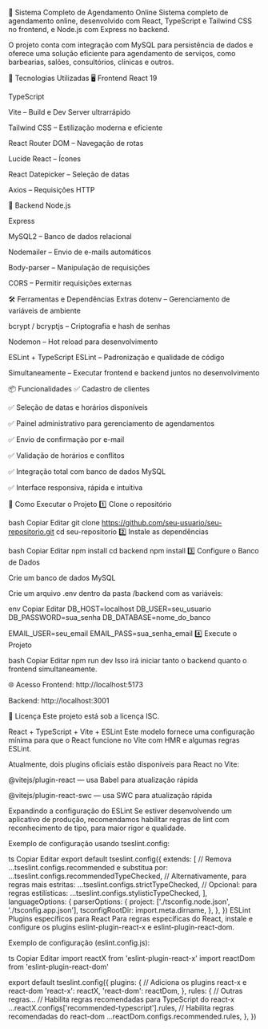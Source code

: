 📅 Sistema Completo de Agendamento Online
Sistema completo de agendamento online, desenvolvido com React, TypeScript e Tailwind CSS no frontend, e Node.js com Express no backend.

O projeto conta com integração com MySQL para persistência de dados e oferece uma solução eficiente para agendamento de serviços, como barbearias, salões, consultórios, clínicas e outros.

🚀 Tecnologias Utilizadas
🖥️ Frontend
React 19

TypeScript

Vite – Build e Dev Server ultrarrápido

Tailwind CSS – Estilização moderna e eficiente

React Router DOM – Navegação de rotas

Lucide React – Ícones

React Datepicker – Seleção de datas

Axios – Requisições HTTP

🔗 Backend
Node.js

Express

MySQL2 – Banco de dados relacional

Nodemailer – Envio de e-mails automáticos

Body-parser – Manipulação de requisições

CORS – Permitir requisições externas

🛠️ Ferramentas e Dependências Extras
dotenv – Gerenciamento de variáveis de ambiente

bcrypt / bcryptjs – Criptografia e hash de senhas

Nodemon – Hot reload para desenvolvimento

ESLint + TypeScript ESLint – Padronização e qualidade de código

Simultaneamente – Executar frontend e backend juntos no desenvolvimento

📦 Funcionalidades
✅ Cadastro de clientes

✅ Seleção de datas e horários disponíveis

✅ Painel administrativo para gerenciamento de agendamentos

✅ Envio de confirmação por e-mail

✅ Validação de horários e conflitos

✅ Integração total com banco de dados MySQL

✅ Interface responsiva, rápida e intuitiva

🔧 Como Executar o Projeto
1️⃣ Clone o repositório

bash
Copiar
Editar
git clone https://github.com/seu-usuario/seu-repositorio.git
cd seu-repositorio
2️⃣ Instale as dependências

bash
Copiar
Editar
npm install
cd backend
npm install
3️⃣ Configure o Banco de Dados

Crie um banco de dados MySQL

Crie um arquivo .env dentro da pasta /backend com as variáveis:

env
Copiar
Editar
DB_HOST=localhost
DB_USER=seu_usuario
DB_PASSWORD=sua_senha
DB_DATABASE=nome_do_banco

EMAIL_USER=seu_email
EMAIL_PASS=sua_senha_email
4️⃣ Execute o Projeto

bash
Copiar
Editar
npm run dev
Isso irá iniciar tanto o backend quanto o frontend simultaneamente.

🌐 Acesso
Frontend: http://localhost:5173

Backend: http://localhost:3001

📜 Licença
Este projeto está sob a licença ISC.

React + TypeScript + Vite + ESLint
Este modelo fornece uma configuração mínima para que o React funcione no Vite com HMR e algumas regras ESLint.

Atualmente, dois plugins oficiais estão disponíveis para React no Vite:

@vitejs/plugin-react — usa Babel para atualização rápida

@vitejs/plugin-react-swc — usa SWC para atualização rápida

Expandindo a configuração do ESLint
Se estiver desenvolvendo um aplicativo de produção, recomendamos habilitar regras de lint com reconhecimento de tipo, para maior rigor e qualidade.

Exemplo de configuração usando tseslint.config:

ts
Copiar
Editar
export default tseslint.config({
  extends: [
    // Remova ...tseslint.configs.recommended e substitua por:
    ...tseslint.configs.recommendedTypeChecked,
    // Alternativamente, para regras mais estritas:
    ...tseslint.configs.strictTypeChecked,
    // Opcional: para regras estilísticas:
    ...tseslint.configs.stylisticTypeChecked,
  ],
  languageOptions: {
    parserOptions: {
      project: ['./tsconfig.node.json', './tsconfig.app.json'],
      tsconfigRootDir: import.meta.dirname,
    },
  },
})
ESLint Plugins específicos para React
Para regras específicas do React, instale e configure os plugins eslint-plugin-react-x e eslint-plugin-react-dom.

Exemplo de configuração (eslint.config.js):

ts
Copiar
Editar
import reactX from 'eslint-plugin-react-x'
import reactDom from 'eslint-plugin-react-dom'

export default tseslint.config({
  plugins: {
    // Adiciona os plugins react-x e react-dom
    'react-x': reactX,
    'react-dom': reactDom,
  },
  rules: {
    // Outras regras...
    // Habilita regras recomendadas para TypeScript do react-x
    ...reactX.configs['recommended-typescript'].rules,
    // Habilita regras recomendadas do react-dom
    ...reactDom.configs.recommended.rules,
  },
})
